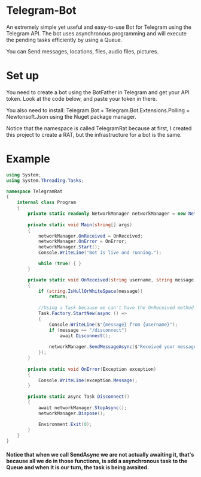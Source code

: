 # Telegram-Bot
An extremely simple yet useful and easy-to-use Bot for Telegram using the Telegram API.
The bot uses asynchronous programming and will execute the pending tasks efficiently by using a Queue.

You can Send messages, locations, files, audio files, pictures.

# Set up
You need to create a bot using the BotFather in Telegram and get your API token.
Look at the code below, and paste your token in there.

You also need to install: Telegram.Bot + Telegram.Bot.Extensions.Polling + Newtonsoft.Json using the Nuget package manager.

Notice that the namespace is called TelegramRat because at first, I created this project to create a RAT, but the infrastructure for a bot is the same.

# Example
```c#
using System;
using System.Threading.Tasks;

namespace TelegramRat
{
    internal class Program
    {
        private static readonly NetworkManager networkManager = new NetworkManager("YOUR_BOT_TOKEN");
        
        private static void Main(string[] args)
        {
            networkManager.OnReceived = OnReceived;
            networkManager.OnError = OnError;
            networkManager.Start();
            Console.WriteLine("Bot is live and running.");

            while (true) { }
        }

        private static void OnReceived(string username, string message)
        {
            if (string.IsNullOrWhiteSpace(message))
                return;
            
            //Using a Task because we can't have the OnReceived method to be asynchronous.
            Task.Factory.StartNew(async () =>
            {
                Console.WriteLine($"{message} from {username}");
                if (message == "/disconnect")
                    await Disconnect();
                    
                networkManager.SendMessageAsync($"Received your message: {message}");
            });
        }
        
        private static void OnError(Exception exception)
        {
            Console.WriteLine(exception.Message);
        }

        private static async Task Disconnect()
        {
            await networkManager.StopAsync();
            networkManager.Dispose();

            Environment.Exit(0);
        }
    }
}
```

#### Notice that when we call SendAsync we are not actually awaiting it, that's because all we do in those functions, is add a asynchronous task to the Queue and when it is our turn, the task is being awaited.
